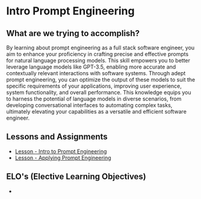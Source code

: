 # Intro Prompt Engineering

## What are we trying to accomplish?

By learning about prompt engineering as a full stack software engineer, you aim to enhance your proficiency in crafting precise and effective prompts for natural language processing models. This skill empowers you to better leverage language models like GPT-3.5, enabling more accurate and contextually relevant interactions with software systems. Through adept prompt engineering, you can optimize the output of these models to suit the specific requirements of your applications, improving user experience, system functionality, and overall performance. This knowledge equips you to harness the potential of language models in diverse scenarios, from developing conversational interfaces to automating complex tasks, ultimately elevating your capabilities as a versatile and efficient software engineer.

## Lessons and Assignments

- [Lesson - Intro to Prompt Engineering](./1-intro-pe.md)
- [Lesson - Applying Prompt Engineering](2-applying-pe.md)

## ELO's (Elective Learning Objectives)

- 
